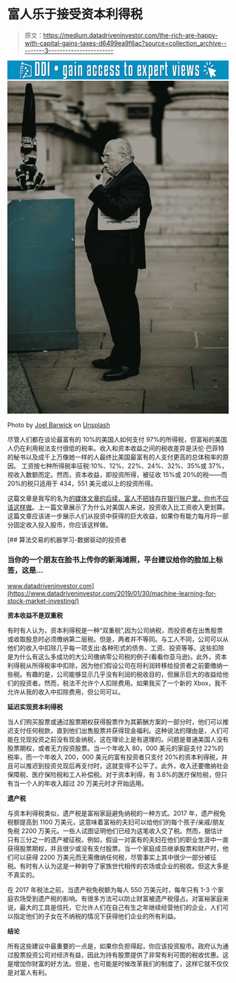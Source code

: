 # 富人乐于接受资本利得税

> 原文：<https://medium.datadriveninvestor.com/the-rich-are-happy-with-capital-gains-taxes-d6499ea9f6ac?source=collection_archive---------3----------------------->

[![](img/4528c84a113ff3d69e7aea0c441ca80b.png)](http://www.track.datadriveninvestor.com/1B9E)![](img/58e5032f74dfd13392e06f46c8e05b7e.png)

Photo by [Joel Barwick](https://unsplash.com/@joelbarwick?utm_source=medium&utm_medium=referral) on [Unsplash](https://unsplash.com?utm_source=medium&utm_medium=referral)

尽管人们都在谈论最富有的 10%的美国人如何支付 97%的所得税，但富裕的美国人仍在利用税法支付很低的税率。收入和资本收益之间的税收差异是沃伦·巴菲特的秘书以及成千上万像她一样的人最终比美国最富有的人支付更高的总体税率的原因。 工资按七种所得税率征税:10%、12%、22%、24%、32%、35%或 37%，视收入数额而定。然而，资本收益，即投资所得，被征收 15%或 20%的税——而 20%的税只适用于 434，551 美元或以上的投资所得。

这篇文章是我写的名为[的媒体文章的后续，富人不把钱存在银行账户里，你也不应该这样做](https://medium.com/datadriveninvestor/rich-people-dont-keep-money-in-a-bank-account-you-shouldn-t-either-de8cd890d649)。上一篇文章展示了为什么对美国人来说，投资收入比工资收入更划算。这篇文章应该进一步展示人们从投资中获得的巨大收益，如果你有能力每月将一部分固定收入投入股市，你应该这样做。

[](https://www.datadriveninvestor.com/2019/01/30/machine-learning-for-stock-market-investing/) [## 算法交易的机器学习-数据驱动的投资者

### 当你的一个朋友在脸书上传你的新海滩照，平台建议给你的脸加上标签，这是…

www.datadriveninvestor.com](https://www.datadriveninvestor.com/2019/01/30/machine-learning-for-stock-market-investing/) 

**资本收益不是双重税**

有时有人认为，资本利得税是一种“双重税”,因为公司纳税，而投资者在出售股票或收取股息时必须缴纳第二层税。但是，两者并不等同。与工人不同，公司可以从他们的收入中扣除几乎每一项支出:各种形式的债务、工资、投资等等。这些扣除是为什么有这么多成功的大公司缴纳零公司税的例子(看看你亚马逊)。此外，资本利得税从所得税率中扣除，因为他们假设公司在将利润转移给投资者之前要缴纳一些税。有趣的是，公司能够显示几乎没有利润的税收目的，但展示巨大的收益给他们的投资者。然而，税法不允许个人扣除费用。如果我买了一个新的 Xbox，我不允许从我的收入中扣除费用，但公司可以。

**延迟实现资本利得税**

当人们购买股票或通过股票期权获得股票作为其薪酬方案的一部分时，他们可以推迟支付任何税款，直到他们出售股票并获得现金福利。这种说法的理由是，人们可能在兑现投资之前没有现金纳税，这在理论上是有道理的。问题是普通美国人没有股票期权，或者无力投资股票。当一个年收入 80，000 美元的家庭支付 22%的税率，而一个年收入 200，000 美元的富有投资者只支付 20%的资本利得税，并且可以推迟到投资兑现后再支付时，这就变得不公平了。此外，收入还要缴纳社会保障税、医疗保险税和工人补偿税。对于资本利得，有 3.8%的医疗保险税，但只有当一个人的年收入超过 20 万美元时才开始适用。

**遗产税**

与资本利得税类似，遗产税是富裕家庭避免纳税的一种方式。2017 年，遗产税免税额提高到 1100 万美元，这意味着富裕的夫妇可以给他们的每个孩子/亲戚/朋友免税 2200 万美元。一些人试图证明他们已经为这笔收入交了税。然而，据估计只有三分之一的遗产被征税。例如，假设一对富有的夫妇在他们的职业生涯中一直获得股票期权，并且很少或没有支付股票。当一个家庭成员继承股票和财产时，他们可以获得 2200 万美元而无需缴纳任何税，尽管事实上其中很少一部分被征税。有时有人认为这是一种剥夺了家族世代相传的农场或企业的税收。但这大多是不真实的。

在 2017 年税法之前，当遗产税免税额为每人 550 万美元时，每年只有 1-3 个家庭农场受到遗产税的影响。有很多方法可以防止财富被遗产税侵占。对富裕家庭来说，最大的工具是信托，它允许人们在自己有生之年继续经营他们的企业，人们可以指定他们的子女在不纳税的情况下获得他们企业的所有利益。

**结论**

所有这些建议中最重要的一点是，如果你负担得起，你应该投资股市。政府认为通过股票投资公司对经济有益，因此为持有股票提供了非常有利可图的税收优惠。这是增加你财富的好方法。但是，也可能是时候改革我们的制度了，这样它就不仅仅是对富人有利。